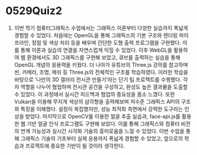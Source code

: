 # 0529Quiz2

1. 이번 학기 컴퓨터그래픽스 수업에서는 그래픽스 이론부터 다양한 실습까지 폭넓게 경험할 수 있었다. 처음에는 OpenGL을 통해 그래픽스의 기본 구조와 렌더링 파이프라인, 정점 및 색상 처리 등을 배우며 간단한 도형 출력 프로그램을 구현했다. 이를 통해 이론과 실습의 연결을 자연스럽게 익힐 수 있었다.
이후 WebGL을 활용하여 웹 환경에서도 3D 그래픽스를 구현해 보았고, 큐브를 출력하는 실습을 통해 OpenGL 개념의 응용력을 키웠다. 더 나아가 유튜브의 Three.js 강의를 참고하며 씬, 카메라, 조명, 메쉬 등 Three.js의 전체적인 구조를 학습하였다.
이러한 학습을 바탕으로 ‘나만의 3D 갤러리 전시관 만들기’라는 단기 팀 프로젝트를 수행했다. 각자 역할을 나누어 협업하며 전시관 공간을 구성하고, 완성도 높은 결과물을 도출할 수 있었다. 이 과정에서 실시간 피드백과 협업의 중요성을 몸소 느꼈다.
또한 Vulkan을 이용해 무지개 색상의 삼각형을 출력해보며 저수준 그래픽스 API의 구조와 특징을 이해했다. 설정이 복잡했지만, 성능 최적화 측면에서 강력한 도구라는 인상을 받았다.
마지막으로 OpenCV를 이용한 얼굴 추출 실습과, face-api.js를 활용한 웹 기반 얼굴 인식 프로그램도 구현해 보았다. 이를 통해 그래픽스와 컴퓨터 비전의 연계 가능성과 실시간 시각화 기술의 흥미로움을 느낄 수 있었다.
이번 수업을 통해 그래픽스 기술의 기초부터 실제 응용까지 폭넓게 경험할 수 있었고, 앞으로의 학습과 프로젝트에 중요한 기반이 될 것이라 생각한다.
